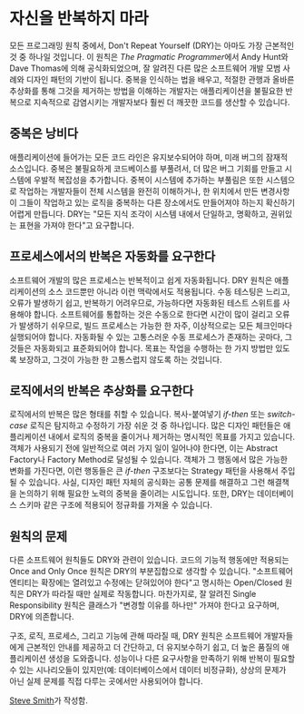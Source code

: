 # 자신을 반복하지 마라

모든 프로그래밍 원칙 중에서, Don't Repeat Yourself (DRY)는 아마도 가장 근본적인 것 중 하나일 것입니다. 이 원칙은 *The Pragmatic Programmer*에서 Andy Hunt와 Dave Thomas에 의해 공식화되었으며, 잘 알려진 다른 많은 소프트웨어 개발 모범 사례와 디자인 패턴의 기반이 됩니다. 중복을 인식하는 법을 배우고, 적절한 관행과 올바른 추상화를 통해 그것을 제거하는 방법을 이해하는 개발자는 애플리케이션을 불필요한 반복으로 지속적으로 감염시키는 개발자보다 훨씬 더 깨끗한 코드를 생산할 수 있습니다.

중복은 낭비다
---

애플리케이션에 들어가는 모든 코드 라인은 유지보수되어야 하며, 미래 버그의 잠재적 소스입니다. 중복은 불필요하게 코드베이스를 부풀려서, 더 많은 버그 기회를 만들고 시스템에 우발적 복잡성을 추가합니다. 중복이 시스템에 추가하는 부풀림은 또한 시스템으로 작업하는 개발자들이 전체 시스템을 완전히 이해하거나, 한 위치에서 만든 변경사항이 그들이 작업하고 있는 로직을 중복하는 다른 장소에서도 만들어져야 하는지 확신하기 어렵게 만듭니다. DRY는 "모든 지식 조각이 시스템 내에서 단일하고, 명확하고, 권위있는 표현을 가져야 한다"고 요구합니다.

프로세스에서의 반복은 자동화를 요구한다
---

소프트웨어 개발의 많은 프로세스는 반복적이고 쉽게 자동화됩니다. DRY 원칙은 애플리케이션의 소스 코드뿐만 아니라 이런 맥락에서도 적용됩니다. 수동 테스팅은 느리고, 오류가 발생하기 쉽고, 반복하기 어려우므로, 가능하다면 자동화된 테스트 스위트를 사용해야 합니다. 소프트웨어를 통합하는 것은 수동으로 한다면 시간이 많이 걸리고 오류가 발생하기 쉬우므로, 빌드 프로세스는 가능한 한 자주, 이상적으로는 모든 체크인마다 실행되어야 합니다. 자동화될 수 있는 고통스러운 수동 프로세스가 존재하는 곳마다, 그것들은 자동화되고 표준화되어야 합니다. 목표는 작업을 수행하는 한 가지 방법만 있도록 보장하고, 그것이 가능한 한 고통스럽지 않도록 하는 것입니다.

로직에서의 반복은 추상화를 요구한다
---

로직에서의 반복은 많은 형태를 취할 수 있습니다. 복사-붙여넣기 *if-then* 또는 *switch-case* 로직은 탐지하고 수정하기 가장 쉬운 것 중 하나입니다. 많은 디자인 패턴들은 애플리케이션 내에서 로직의 중복을 줄이거나 제거하는 명시적인 목표를 가지고 있습니다. 객체가 사용되기 전에 일반적으로 여러 가지 일이 일어나야 한다면, 이는 Abstract Factory나 Factory Method로 달성될 수 있습니다. 객체가 그 행동에서 많은 가능한 변화를 가진다면, 이런 행동들은 큰 *if-then* 구조보다는 Strategy 패턴을 사용해서 주입될 수 있습니다. 사실, 디자인 패턴 자체의 공식화는 공통 문제를 해결하고 그런 해결책을 논의하기 위해 필요한 노력의 중복을 줄이려는 시도입니다. 또한, DRY는 데이터베이스 스키마 같은 구조에 적용되어 정규화를 가져올 수 있습니다.

원칙의 문제
---

다른 소프트웨어 원칙들도 DRY와 관련이 있습니다. 코드의 기능적 행동에만 적용되는 Once and Only Once 원칙은 DRY의 부분집합으로 생각할 수 있습니다. "소프트웨어 엔티티는 확장에는 열려있고 수정에는 닫혀있어야 한다"고 명시하는 Open/Closed 원칙은 DRY가 따라질 때만 실제로 작동합니다. 마찬가지로, 잘 알려진 Single Responsibility 원칙은 클래스가 "변경할 이유를 하나만" 가져야 한다고 요구하며, DRY에 의존합니다.

구조, 로직, 프로세스, 그리고 기능에 관해 따라질 때, DRY 원칙은 소프트웨어 개발자들에게 근본적인 안내를 제공하고 더 간단하고, 더 유지보수하기 쉽고, 더 높은 품질의 애플리케이션 생성을 도와줍니다. 성능이나 다른 요구사항을 만족하기 위해 반복이 필요할 수 있는 시나리오들이 있지만(예: 데이터베이스에서 데이터 비정규화), 상상의 문제가 아닌 실제 문제를 직접 다루는 곳에서만 사용되어야 합니다.

[Steve Smith](http://programmer.97things.oreilly.com/wiki/index.php/Steve_Smith)가 작성함.